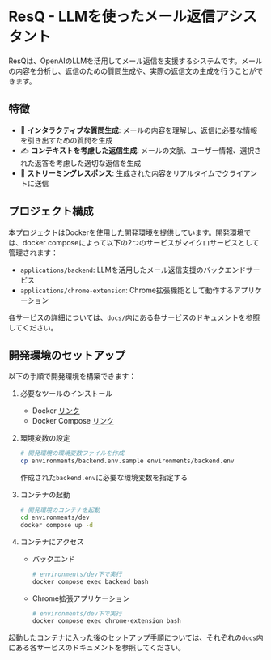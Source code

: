 # ResQ - LLMを使ったメール返信アシスタント

ResQは、OpenAIのLLMを活用してメール返信を支援するシステムです。メールの内容を分析し、返信のための質問生成や、実際の返信文の生成を行うことができます。

## 特徴

- 💬 **インタラクティブな質問生成**: メールの内容を理解し、返信に必要な情報を引き出すための質問を生成
- ✍️ **コンテキストを考慮した返信生成**: メールの文脈、ユーザー情報、選択された返答を考慮した適切な返信を生成
- 🚀 **ストリーミングレスポンス**: 生成された内容をリアルタイムでクライアントに送信

## プロジェクト構成

本プロジェクトはDockerを使用した開発環境を提供しています。開発環境では、docker composeによって以下の2つのサービスがマイクロサービスとして管理されます：

- `applications/backend`: LLMを活用したメール返信支援のバックエンドサービス
- `applications/chrome-extension`: Chrome拡張機能として動作するアプリケーション

各サービスの詳細については、`docs/`内にある各サービスのドキュメントを参照してください。

## 開発環境のセットアップ

以下の手順で開発環境を構築できます：

1. 必要なツールのインストール
   - Docker [リンク](https://docs.docker.com/engine/install/)
   - Docker Compose [リンク](https://docs.docker.com/compose/install/)

2. 環境変数の設定
   ```bash
   # 開発環境の環境変数ファイルを作成
   cp environments/backend.env.sample environments/backend.env
   ```

   作成された`backend.env`に必要な環境変数を指定する

3. コンテナの起動
   ```bash
   # 開発環境のコンテナを起動
   cd environments/dev
   docker compose up -d
   ```

4. コンテナにアクセス

   - バックエンド
       ```bash
       # environments/dev下で実行
       docker compose exec backend bash
       ```

   - Chrome拡張アプリケーション
       ```bash
       # environments/dev下で実行
       docker compose exec chrome-extension bash
       ```

起動したコンテナに入った後のセットアップ手順については、それぞれの`docs`内にある各サービスのドキュメントを参照してください。
